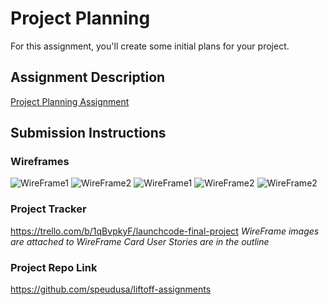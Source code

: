 # Project Planning
For this assignment, you'll create some initial plans for your project.

## Assignment Description
[Project Planning Assignment](https://education.launchcode.org/liftoff/modules/assignments/project-planning)

## Submission Instructions

### Wireframes

![WireFrame1]("C:\Users\court\codecamp-2020\WireFrame\WFpage1.jpg")
![WireFrame2]("C:\Users\court\codecamp-2020\WireFrame\WFpage2.jpg")
![WireFrame1]("C:\Users\court\codecamp-2020\WireFrame\WFpage3.jpg")
![WireFrame2]("C:\Users\court\codecamp-2020\WireFrame\WFpage4.jpg")
![WireFrame2]("C:\Users\court\codecamp-2020\WireFrame\WFpage5.jpg")

### Project Tracker

https://trello.com/b/1qBvpkyF/launchcode-final-project
_WireFrame images are attached to WireFrame Card_
_User Stories are in the outline_

### Project Repo Link

https://github.com/speudusa/liftoff-assignments
